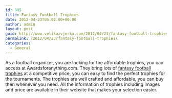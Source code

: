 ```yaml
---
id: 885
title: Fantasy Football Trophies
date: 2012-04-23T05:02:00+00:00
author: admin
layout: post
guid: http://www.velikazvjerka.com/2012/04/23/fantasy-football-trophies/
permalink: /2012/04/23/fantasy-football-trophies/
categories:
  - General
---
```

As a football organizer, you are looking for the affordable trophies, you can access at Awardsforanything.com. They bring lots of [fantasy football trophies](http://www.awardsforanything.com/s-17-football.aspx) at a competitive price, you can easy to find the perfect trophies for the tournaments. The trophies are well crafted and affordable, you can buy then whenever you need. All the information of trophies including images and price are available in their website that makes your selection easier.